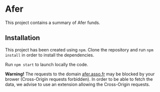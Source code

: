 # Afer

This project contains a summary of Afer funds.

## Installation

This project has been created using `npm`. Clone the repository and run `npm install` in order to install the dependencies.

Run `npm start` to launch locally the code.

**Warning!** The requests to the domain [afer.asso.fr](afer.asso.fr) may be blocked by your brower (Cross-Origin requests forbidden). In order to be able to fetch the data, we advise to use an extension allowing the Cross-Origin requests.

